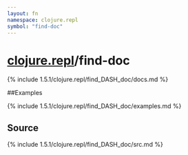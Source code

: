 ```yaml
---
layout: fn
namespace: clojure.repl
symbol: "find-doc"
---
```


# [clojure.repl](../)/find-doc

{% include 1.5.1/clojure.repl/find_DASH_doc/docs.md %}

##Examples

{% include 1.5.1/clojure.repl/find_DASH_doc/examples.md %}
## Source
{% include 1.5.1/clojure.repl/find_DASH_doc/src.md %}

